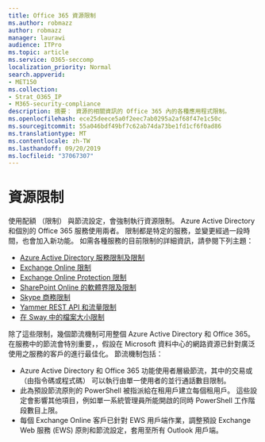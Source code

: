 ```yaml
---
title: Office 365 資源限制
ms.author: robmazz
author: robmazz
manager: laurawi
audience: ITPro
ms.topic: article
ms.service: O365-seccomp
localization_priority: Normal
search.appverid:
- MET150
ms.collection:
- Strat_O365_IP
- M365-security-compliance
description: 摘要： 資源的相關資訊的 Office 365 內的各種應用程式限制。
ms.openlocfilehash: ece25deece5a0f2eec7ab0295a2af68f47e1c50c
ms.sourcegitcommit: 55a046bdf49bf7c62ab74da73be1fd1cf6f0ad86
ms.translationtype: MT
ms.contentlocale: zh-TW
ms.lasthandoff: 09/20/2019
ms.locfileid: "37067307"
---
```

# <a name="resource-limits"></a>資源限制

使用配額 （限制） 與節流設定，會強制執行資源限制。 Azure Active Directory 和個別的 Office 365 服務使用兩者。 限制都是特定的服務，並變更經過一段時間，也會加入新功能。 如需各種服務的目前限制的詳細資訊，請參閱下列主題：
- [Azure Active Directory 服務限制及限制](https://msdn.microsoft.com/en-us/library/azure/dn764971.aspx)
- [Exchange Online 限制](https://technet.microsoft.com/en-us/library/exchange-online-limits.aspx)
- [Exchange Online Protection 限制](https://technet.microsoft.com/en-us/library/exchange-online-protection-limits.aspx)
- [SharePoint Online 的軟體界限及限制](https://support.office.com/article/SharePoint-Online-software-boundaries-and-limits-8F34FF47-B749-408B-ABC0-B605E1F6D498)
- [Skype 商務限制](https://technet.microsoft.com/en-us/library/skype-for-business-online-limits.aspx)
- [Yammer REST API 和流量限制](https://developer.yammer.com/docs/rest-api-rate-limits)
- [在 Sway 中的檔案大小限制](https://support.office.com/article/File-size-limits-in-Sway-4db21bc6-b42b-499f-9272-66e089db109f)

除了這些限制，幾個節流機制可用整個 Azure Active Directory 和 Office 365。 在服務中的節流會特別重要，，假設在 Microsoft 資料中心的網路資源已針對廣泛使用之服務的客戶的進行最佳化。 節流機制包括：
- Azure Active Directory 和 Office 365 功能使用者層級節流，其中的交易或 （由指令碼或程式碼） 可以執行由單一使用者的並行通話數目限制。
- 此為預設節流原則的 PowerShell 被指派給在租用戶建立每個租用戶。 這些設定會影響其他項目，例如單一系統管理員所能開啟的同時 PowerShell 工作階段數目上限。
- 每個 Exchange Online 客戶已針對 EWS 用戶端作業，調整預設 Exchange Web 服務 (EWS) 原則和節流設定，套用至所有 Outlook 用戶端。
